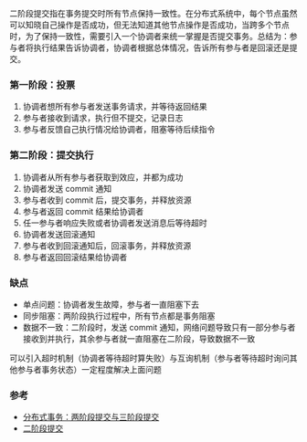 二阶段提交指在事务提交时所有节点保持一致性。在分布式系统中，每个节点虽然可以知晓自己操作是否成功，但无法知道其他节点操作是否成功，当跨多个节点时，为了保持一致性，需要引入一个协调者来统一掌握是否提交事务。总结为：参与者将执行结果告诉协调者，协调者根据总体情况，告诉所有参与者是回滚还是提交。
### 第一阶段：投票
1. 协调者想所有参与者发送事务请求，并等待返回结果
2. 参与者接收到请求，执行但不提交，记录日志
3. 参与者反馈自己执行情况给协调者，阻塞等待后续指令
### 第二阶段：提交执行
1. 协调者从所有参与者获取到效应，并都为成功
  1. 协调者发送 commit 通知
  2. 参与者收到 commit 后，提交事务，并释放资源
  3. 参与者返回 commit 结果给协调者
2. 任一参与者响应失败或者协调者发送消息后等待超时
  1. 协调者发送回滚通知
  2. 参与者收到回滚通知后，回滚事务，并释放资源
  3. 参与者返回回滚结果给协调者
### 缺点
- 单点问题：协调者发生故障，参与者一直阻塞下去
- 同步阻塞：两阶段执行过程中，所有节点都是事务阻塞
- 数据不一致：二阶段时，发送 commit 通知，网络问题导致只有一部分参与者接收到并执行，其余参与者就一直阻塞在二阶段，导致数据不一致

可以引入超时机制（协调者等待超时算失败）与互询机制（参与者等待超时询问其他参与者事务状态）一定程度解决上面问题

### 参考
- [分布式事务：两阶段提交与三阶段提交](https://segmentfault.com/a/1190000012534071)
- [二阶段提交](https://zh.wikipedia.org/wiki/%E4%BA%8C%E9%98%B6%E6%AE%B5%E6%8F%90%E4%BA%A4)


